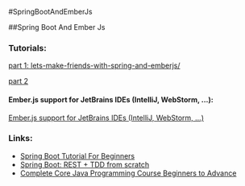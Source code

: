 #SpringBootAndEmberJs

##Spring Boot And Ember Js
### Tutorials:
[part 1: lets-make-friends-with-spring-and-emberjs/](http://nortpoint.io/2016/10/13/lets-make-friends-with-spring-and-emberjs/)

[part 2](http://nortpoint.io/2016/10/17/lets-make-friends-with-spring-and-emberjs-part-2/)


#### Ember.js support for JetBrains IDEs (IntelliJ, WebStorm, ...):
[Ember.js support for JetBrains IDEs (IntelliJ, WebStorm, ...)](https://github.com/Turbo87/intellij-emberjs)

### Links:
- [Spring Boot Tutorial For Beginners](https://www.youtube.com/playlist?list=PLz5rnvLVJX5WlI-LrwZnVSCcXq21bbk6K)
- [Spring Boot: REST + TDD from scratch](https://hackernoon.com/spring-boot-rest-tdd-from-scratch-15f13ed799e0)
- [Complete Core Java Programming Course Beginners to Advance ](https://www.youtube.com/watch?v=R08YRplsYGw)



